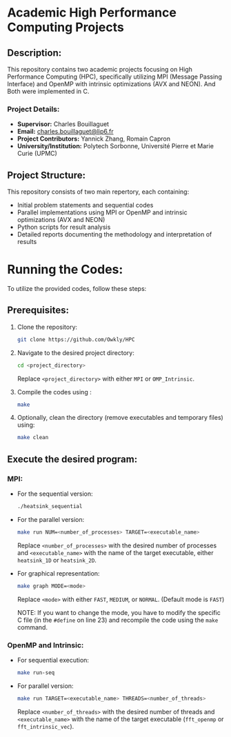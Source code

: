# Academic High Performance Computing Projects

## Description:
This repository contains two academic projects focusing on High Performance Computing (HPC), specifically utilizing MPI (Message Passing Interface) and OpenMP with intrinsic optimizations (AVX and NEON). 
And Both were implemented in C.


### Project Details:
- **Supervisor:** Charles Bouillaguet
- **Email:** charles.bouillaguet@lip6.fr
- **Project Contributors:** Yannick Zhang, Romain Capron
- **University/Institution:** Polytech Sorbonne, Université Pierre et Marie Curie (UPMC)

## Project Structure:

This repository consists of two main repertory, each containing:

- Initial problem statements and sequential codes
- Parallel implementations using MPI or OpenMP and intrinsic optimizations (AVX and NEON)
- Python scripts for result analysis
- Detailed reports documenting the methodology and interpretation of results


# Running the Codes:

To utilize the provided codes, follow these steps:

## Prerequisites:
1. Clone the repository:
    ```bash
    git clone https://github.com/Owkly/HPC
    ```

2. Navigate to the desired project directory:
    ```bash
    cd <project_directory>
    ```
	Replace `<project_directory>` with either `MPI` or `OMP_Intrinsic`.

3. Compile the codes using :
    ```bash
    make
    ```

4. Optionally, clean the directory (remove executables and temporary files) using:
    ```bash
    make clean
    ```

## Execute the desired program:

### MPI:
- For the sequential version:
    ```bash
    ./heatsink_sequential
    ```

- For the parallel version:
    ```bash
    make run NUM=<number_of_processes> TARGET=<executable_name>
    ```
    Replace `<number_of_processes>` with the desired number of processes and `<executable_name>` with the name of the target executable, either `heatsink_1D` or `heatsink_2D`.

- For graphical representation:
    ```bash
    make graph MODE=<mode>
    ```
    Replace `<mode>` with either `FAST`, `MEDIUM`, or `NORMAL`. (Default mode is `FAST`)

    NOTE: If you want to change the mode, you have to modify the specific C file (in the `#define` on line 23) and recompile the code using the `make` command.

### OpenMP and Intrinsic:

- For sequential execution:
    ```bash
    make run-seq
    ```

- For parallel version:
    ```bash
    make run TARGET=<executable_name> THREADS=<number_of_threads>
    ```
    Replace `<number_of_threads>` with the desired number of threads and `<executable_name>` with the name of the target executable (`fft_openmp` or `fft_intrinsic_vec`).
